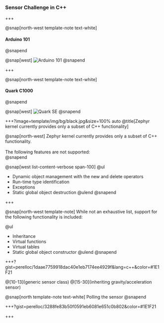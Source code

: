 ### Sensor Challenge in C++

+++

@snap[north-west template-note text-white]
#### Arduino 101
@snapend

@snap[west]
![Arduino 101](https://docs.zephyrproject.org/latest/_images/arduino_101.jpg)
@snapend

+++

@snap[north-west template-note text-white]
#### Quark C1000
@snapend

@snap[west]
![Quark SE](https://www.mouser.se/images/IntelQuarkSE-Fig4.jpg)
@snapend

+++?image=template/img/bg/black.jpg&size=100% auto
@title[Zephyr kernel currently provides only a subset of C++ functionality]

@snap[north-west]
Zephyr kernel currently provides only a subset of C++ functionality.
<br><br>
The following features are not supported:
<br>
@snapend


@snap[west list-content-verbose span-100]
@ul[](false)
- Dynamic object management with the new and delete operators
- Run-time type identification
- Exceptions
- Static global object destruction
@ulend
@snapend

+++

@snap[north-west template-note]
While not an exhaustive list, support for the following functionality is included:

@ul[](false)
- Inheritance
- Virtual functions
- Virtual tables
- Static global object constructor
@ulend
@snapend

+++?gist=perelloc/1daae7759918dac40e1eb7174ee4929f&lang=c++&color=#1E1F21

@[10-13](generic sensor class)
@[15-30](inheriting gravity/acceleration sensor)

@snap[north template-note text-white]
Polling the sensor
@snapend


+++?gist=perelloc/3288fe83b50f0591eb6081e651c0b802&color=#1E1F21


+++

